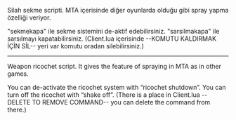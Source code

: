 Silah sekme scripti. MTA içerisinde diğer oyunlarda olduğu gibi spray yapma özelliği veriyor.

"sekmekapa" ile sekme sistemini de-aktif edebilirsiniz.
"sarsilmakapa" ile sarsılmayı kapatabilirsiniz.
(Client.lua içerisinde --KOMUTU KALDIRMAK İÇİN SİL-- yeri var komutu oradan silebilirsiniz.)
<hr>
Weapon ricochet script. It gives the feature of spraying in MTA as in other games.

You can de-activate the ricochet system with “ricochet shutdown”.
You can turn off the ricochet with “shake off”.
(There is a place in Client.lua --DELETE TO REMOVE COMMAND-- you can delete the command from there.)
